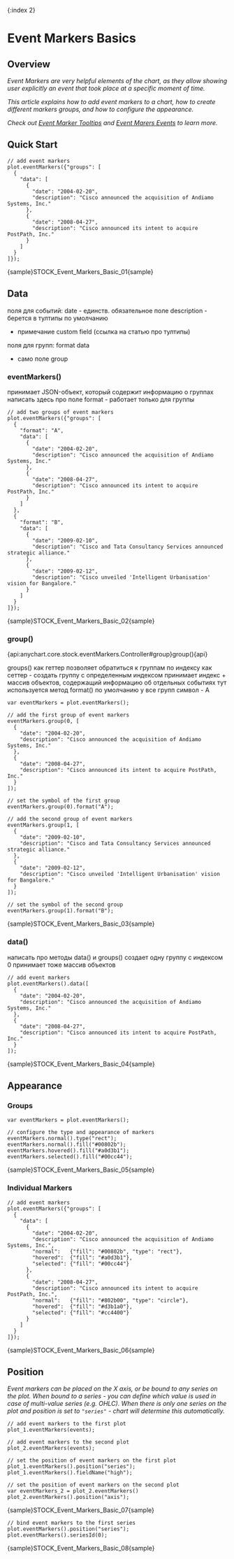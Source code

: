 {:index 2}

# Event Markers Basics

## Overview

*Event Markers are very helpful elements of the chart, as they allow showing user explicitly an event that took place at a specific moment of time.*

*This article explains how to add event markers to a chart, how to create different markers groups, and how to configure the appearance.*

*Check out [Event Marker Tooltips](Tooltips) and [Event Marers Events](Events) to learn more.*

## Quick Start

```
// add event markers
plot.eventMarkers({"groups": [
  {
    "data": [
      {
        "date": "2004-02-20",
        "description": "Cisco announced the acquisition of Andiamo Systems, Inc."
      },
      {
        "date": "2008-04-27",
        "description": "Cisco announced its intent to acquire PostPath, Inc."
      }
    ]
  }
]});  
```

{sample}STOCK\_Event\_Markers\_Basic\_01{sample}

## Data

поля для событий:
date - единств. обязательное поле
description - берется в тултипы по умолчанию
+ примечание custom field (ссылка на статью про тултипы)

поля для групп:
format
data

+ само поле group

### eventMarkers()

принимает JSON-объект, который содержит информацию о группах
написать здесь про поле format - работает только для группы

```
// add two groups of event markers
plot.eventMarkers({"groups": [
  {
    "format": "A",
    "data": [
      {
        "date": "2004-02-20",
        "description": "Cisco announced the acquisition of Andiamo Systems, Inc."
      },
      {
        "date": "2008-04-27",
        "description": "Cisco announced its intent to acquire PostPath, Inc."
      }
    ]
  },
  {
    "format": "B",
    "data": [
      {
        "date": "2009-02-10",
        "description": "Cisco and Tata Consultancy Services announced strategic alliance."
      },
      {
        "date": "2009-02-12",
        "description": "Cisco unveiled 'Intelligent Urbanisation' vision for Bangalore."
      }
    ]
  }
]});
```

{sample}STOCK\_Event\_Markers\_Basic\_02{sample}

### group()

{api:anychart.core.stock.eventMarkers.Controller#group}group(){api}

groups() как геттер позволяет обратиться к группам по индексу
как сеттер - создать группу с определенным индексом
принимает индекс + массив объектов, содержащий информацию об отдельных событиях
тут используется метод format()
по умолчанию у все групп символ - A


```
var eventMarkers = plot.eventMarkers();

// add the first group of event markers
eventMarkers.group(0, [
  {
    "date": "2004-02-20",
    "description": "Cisco announced the acquisition of Andiamo Systems, Inc."
  },
  {
    "date": "2008-04-27",
    "description": "Cisco announced its intent to acquire PostPath, Inc."
  }
]);

// set the symbol of the first group
eventMarkers.group(0).format("A");

// add the second group of event markers
eventMarkers.group(1, [
  {
    "date": "2009-02-10",
    "description": "Cisco and Tata Consultancy Services announced strategic alliance."
  },
  {
    "date": "2009-02-12",
    "description": "Cisco unveiled 'Intelligent Urbanisation' vision for Bangalore."
  }
]);

// set the symbol of the second group
eventMarkers.group(1).format("B");
```

{sample}STOCK\_Event\_Markers\_Basic\_03{sample}

### data()

написать про методы data() и groups()
создает одну группу с индексом 0
принимает тоже массив объектов

```
// add event markers
plot.eventMarkers().data([
  {
    "date": "2004-02-20",
    "description": "Cisco announced the acquisition of Andiamo Systems, Inc."
  },
  {
    "date": "2008-04-27",
    "description": "Cisco announced its intent to acquire PostPath, Inc."
  }
]);
```

{sample}STOCK\_Event\_Markers\_Basic\_04{sample}

## Appearance

### Groups

```
var eventMarkers = plot.eventMarkers();

// configure the type and appearance of markers
eventMarkers.normal().type("rect");
eventMarkers.normal().fill("#00802b");
eventMarkers.hovered().fill("#a0d3b1");
eventMarkers.selected().fill("#00cc44"); 
```

{sample}STOCK\_Event\_Markers\_Basic\_05{sample}

### Individual Markers

```
// add event markers
plot.eventMarkers({"groups": [
  {
    "data": [
      {
        "date": "2004-02-20",
        "description": "Cisco announced the acquisition of Andiamo Systems, Inc.",
        "normal":   {"fill": "#00802b", "type": "rect"},
        "hovered":  {"fill": "#a0d3b1"},
        "selected": {"fill": "#00cc44"}   
      },
      {
        "date": "2008-04-27",
        "description": "Cisco announced its intent to acquire PostPath, Inc.",
        "normal":   {"fill": "#802b00", "type": "circle"},
        "hovered":  {"fill": "#d3b1a0"},
        "selected": {"fill": "#cc4400"}   
      }
    ]
  }
]});
```

{sample}STOCK\_Event\_Markers\_Basic\_06{sample}

## Position

*Event markers can be placed on the X axis, or be bound to any series on the plot. When bound to a series - you can define which value is used in case of multi-value series (e.g. OHLC). When there is only one series on the plot and position is set to `"series"` - chart will determine this automatically.*

```
// add event markers to the first plot
plot_1.eventMarkers(events);

// add event markers to the second plot
plot_2.eventMarkers(events);

// set the position of event markers on the first plot
plot_1.eventMarkers().position("series");
plot_1.eventMarkers().fieldName("high");

// set the position of event markers on the second plot
var eventMarkers_2 = plot_2.eventMarkers()
plot_2.eventMarkers().position("axis");
```

{sample}STOCK\_Event\_Markers\_Basic\_07{sample}

```
// bind event markers to the first series
plot.eventMarkers().position("series");
plot.eventMarkers().seriesId(0);
```

{sample}STOCK\_Event\_Markers\_Basic\_08{sample}
